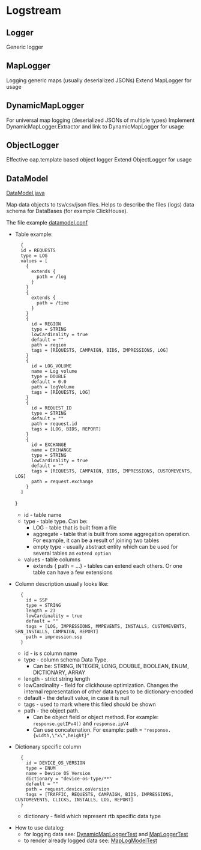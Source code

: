 # Logstream

## Logger
Generic logger

## MapLogger
Logging generic maps (usually deserialized JSONs)
Extend MapLogger for usage

## DynamicMapLogger
For universal map logging (deserialized JSONs of multiple types)
Implement DynamicMapLogger.Extractor and link to DynamicMapLogger for usage

## ObjectLogger
Effective oap.template based object logger
Extend ObjectLogger for usage

## DataModel
 
[DataModel.java](oap-logstream-data/src/main/java/oap/logstream/data/DataModel.java) 

Map data objects to tsv/csv/json files. Helps to describe the files (logs) data schema for DataBases (for example ClickHouse).

The file example [datamodel.conf](oap-logstream-data/src/test/resources/oap/logstream/data/map/MapLogModelTest/datamodel.conf)

* Table example:

        {
        id = REQUESTS
        type = LOG
        values = [
          {
            extends {
              path = /log
            }
          }
          {
            extends {
              path = /time
            }
          }
          {
            id = REGION
            type = STRING
            lowCardinality = true
            default = ""
            path = region
            tags = [REQUESTS, CAMPAIGN, BIDS, IMPRESSIONS, LOG]
          }
          {
            id = LOG_VOLUME
            name = Log volume
            type = DOUBLE
            default = 0.0
            path = logVolume
            tags = [REQUESTS, LOG]
          }
          {
            id = REQUEST_ID
            type = STRING
            default = ""
            path = request.id
            tags = [LOG, BIDS, REPORT]
          }
          {
            id = EXCHANGE
            name = EXCHANGE
            type = STRING
            lowCardinality = true
            default = ""
            tags = [REQUESTS, CAMPAIGN, BIDS, IMPRESSIONS, CUSTOMEVENTS, LOG]
            path = request.exchange
          }
        ]
     }
  * id - table name
  * type - table type. Can be:
    * LOG - table that is built from a file  
    * aggregate - table that is built from some aggregation operation. For example, it can be a result of joining two tables
    * empty type - usually abstract entity which can be used for several tables as `extend option`
  * values - table columns
    * extends { path = ...} - tables can extend each others. Or one table can have a few extensions 

<p>

* Column description usually looks like:

        {
          id = SSP
          type = STRING
          length = 23
          lowCardinality = true
          default = ""
          tags = [LOG, IMPRESSIONS, MMPEVENTS, INSTALLS, CUSTOMEVENTS, SRN_INSTALLS, CAMPAIGN, REPORT]
          path = impression.ssp
        }

    * id - is s column name
    * type - column schema Data Type. 
      * Can be: STRING, INTEGER, LONG, DOUBLE, BOOLEAN, ENUM, DICTIONARY, ARRAY
    * length - strict string length
    * lowCardinality - field for clickhouse optimization. Changes the internal representation of other data types to be dictionary-encoded
    * default - the default value, in case it is null
    * tags - used to mark where this filed should be shown
    * path - the object path. 
      * Can be object field or object method. For example: `response.getIPv4()` and `response.ipV4`
      * Can use concatenation. For example: path = `"response.{width,\"x\",height}"`
    
* Dictionary specific column
  
        {
          id = DEVICE_OS_VERSION
          type = ENUM
          name = Device OS Version
          dictionary = "device-os-type/**"
          default = ""
          path = request.device.osVersion
          tags = [TRAFFIC, REQUESTS, CAMPAIGN, BIDS, IMPRESSIONS, CUSTOMEVENTS, CLICKS, INSTALLS, LOG, REPORT]
        }
  * dictionary - field which represent rtb specific data type
<p>
    
* How to use datalog:
  * for logging data see: [DynamicMapLoggerTest](oap-logstream-data/src/test/java/oap/logstream/data/dynamic/DynamicMapLoggerTest.java) and 
  [MapLoggerTest](oap-logstream-data/src/test/java/oap/logstream/data/map/MapLoggerTest.java)
  * to render already logged data see: [MapLogModelTest](oap-logstream-data/src/test/java/oap/logstream/data/map/MapLogModelTest.java) 